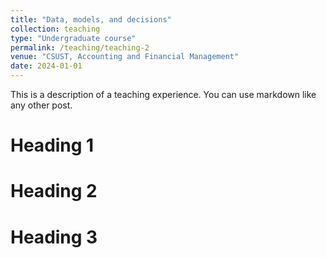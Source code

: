 ```yaml
---
title: "Data, models, and decisions"
collection: teaching
type: "Undergraduate course"
permalink: /teaching/teaching-2
venue: "CSUST, Accounting and Financial Management"
date: 2024-01-01
---
```


This is a description of a teaching experience. You can use markdown like any other post.

Heading 1
======

Heading 2
======

Heading 3
======
